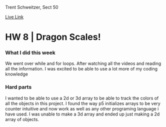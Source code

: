 Trent Schweitzer, Sect 50

[Live Link](https://tjschweitzer.github.io/120-work/hw-8/)


# HW 8 | Dragon Scales!

### What I did this week

We went over while and for loops. After watching all the videos and reading all the information. I was excited to be able to use a lot more of my coding knowledge

### Hard parts

I wanted to be able to use a 2d or 3d array to be able to track the colors of all the objects in this project. I found the way p5 initializes arrays to be very counter intuitive and now work as well as any other programing language i have used. I was unable to make a 3d array and ended up just making a 2d array of objects.
